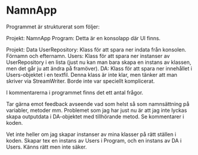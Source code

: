 # NamnApp

Programmet är strukturerat som följer:

Projekt: NamnApp
Program: Detta är en konsolapp där UI finns.

Projekt: Data
UserRepository: Klass för att spara ner indata från konsolen. Förnamn och efternamn.
Users: Klass för att spara ner instanser av UserRepository i en lista (just nu kan man bara skapa en instans av klassen, men det går ju att ändra på framöver).
DA: Klass för att spara ner innehållet i Users-objektet i en textfil. Denna klass är inte klar, men tänker att man skriver via StreamWriter. Borde inte var speciellt komplicerat.

I kommentarerna i programmet finns det ett antal frågor.

Tar gärna emot feedback avseende vad som helst så som namnsättning på variabler, metoder mm. Problemet som jag har just nu är att jag inte lyckas skapa outputdata i DA-objektet med tillhörande metod. Se kommentarer i koden.

Vet inte heller om jag skapar instanser av mina klasser på rätt ställen i koden. Skapar tex en instans av Users i Program, och en instans av DA i Users. Känns rätt men inte säker.
